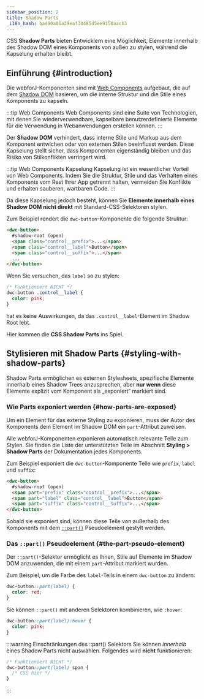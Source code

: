 ```yaml
---
sidebar_position: 2
title: Shadow Parts
_i18n_hash: bad90a86a29eaf34485d5ee9150aacb3
---
```

CSS **Shadow Parts** bieten Entwicklern eine Möglichkeit, Elemente innerhalb des Shadow DOM eines Komponents von außen zu stylen, während die Kapselung erhalten bleibt.

## Einführung {#introduction}

Die webforJ-Komponenten sind mit [Web Components](https://developer.mozilla.org/en-US/docs/Web/Web_Components) aufgebaut, die auf dem [Shadow DOM](https://developer.mozilla.org/en-US/docs/Web/Web_Components/Using_shadow_DOM) basieren, um die interne Struktur und die Stile eines Komponents zu kapseln.

:::tip Web Components
Web Components sind eine Suite von Technologien, mit denen Sie wiederverwendbare, kapselbare benutzerdefinierte Elemente für die Verwendung in Webanwendungen erstellen können.
:::

Der **Shadow DOM** verhindert, dass interne Stile und Markup aus dem Komponent entwichen oder von externen Stilen beeinflusst werden. Diese Kapselung stellt sicher, dass Komponenten eigenständig bleiben und das Risiko von Stilkonflikten verringert wird.

:::tip Web Components Kapselung
Kapselung ist ein wesentlicher Vorteil von Web Components. Indem Sie die Struktur, Stile und das Verhalten eines Komponents vom Rest Ihrer App getrennt halten, vermeiden Sie Konflikte und erhalten sauberen, wartbaren Code.
:::

Da diese Kapselung jedoch besteht, können Sie **Elemente innerhalb eines Shadow DOM nicht direkt** mit Standard-CSS-Selektoren stylen.

Zum Beispiel rendert die `dwc-button`-Komponente die folgende Struktur:

```html {2}
<dwc-button>
  #shadow-root (open)
  <span class="control__prefix">...</span>
  <span class="control__label">Button</span>
  <span class="control__suffix">...</span>
  ...
</dwc-button>
```

Wenn Sie versuchen, das `label` so zu stylen:

```css
/* Funktioniert NICHT */
dwc-button .control__label {
  color: pink;
}
```

hat es keine Auswirkungen, da das `.control__label`-Element im Shadow Root lebt.

Hier kommen die **CSS Shadow Parts** ins Spiel.

## Stylisieren mit Shadow Parts {#styling-with-shadow-parts}

Shadow Parts ermöglichen es externen Stylesheets, spezifische Elemente innerhalb eines Shadow Trees anzusprechen, aber **nur wenn** diese Elemente explizit vom Komponent als „exponiert“ markiert sind.

### Wie Parts exponiert werden {#how-parts-are-exposed}

Um ein Element für das externe Styling zu exponieren, muss der Autor des Komponents dem Element im Shadow DOM ein `part`-Attribut zuweisen.

Alle webforJ-Komponenten exponieren automatisch relevante Teile zum Stylen. Sie finden die Liste der unterstützten Teile im Abschnitt **Styling > Shadow Parts** der Dokumentation jedes Komponents.

Zum Beispiel exponiert die `dwc-button`-Komponente Teile wie `prefix`, `label` und `suffix`:

```html
<dwc-button>
  #shadow-root (open)
  <span part="prefix" class="control__prefix">...</span>
  <span part="label" class="control__label">Button</span>
  <span part="suffix" class="control__suffix">...</span>
</dwc-button>
```

Sobald sie exponiert sind, können diese Teile von außerhalb des Komponents mit dem [`::part()`](https://developer.mozilla.org/en-US/docs/Web/CSS/::part) Pseudoelement gestylt werden.

### Das `::part()` Pseudoelement {#the-part-pseudo-element}

Der `::part()`-Selektor ermöglicht es Ihnen, Stile auf Elemente im Shadow DOM anzuwenden, die mit einem `part`-Attribut markiert wurden.

Zum Beispiel, um die Farbe des `label`-Teils in einem `dwc-button` zu ändern:

```css
dwc-button::part(label) {
  color: red;
}
```

Sie können `::part()` mit anderen Selektoren kombinieren, wie `:hover`:

```css
dwc-button::part(label):hover {
  color: pink;
}
```

:::warning Einschränkungen des ::part() Selektors
Sie können *innerhalb* eines Shadow Parts nicht auswählen. Folgendes wird **nicht** funktionieren:

```css
/* Funktioniert NICHT */
dwc-button::part(label) span {
  /* CSS hier */
}
```
:::
